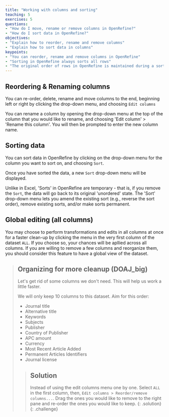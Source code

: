 ```yaml
---
title: "Working with columns and sorting"
teaching: 5
exercises: 5
questions:
- "How do I move, rename or remove columns in OpenRefine?"
- "How do I sort data in OpenRefine?"
objectives:
- "Explain how to reorder, rename and remove columns"
- "Explain how to sort data in columns"
keypoints:
- "You can reorder, rename and remove columns in OpenRefine"
- "Sorting in OpenRefine always sorts all rows"
- "The original order of rows in OpenRefine is maintained during a sort until you use the option to Reorder Rows Permanently"
---
```


## Reordering & Renaming columns
You can re-order, delete, rename and move columns to the end, beginning left or right by clicking the drop-down menu, and choosing `Edit columns`

You can rename a column by opening the drop-down menu at the top of the column that you would like to rename, and choosing 'Edit column' > 'Rename this column'. You will then be prompted to enter the new column name.

## Sorting data
You can sort data in OpenRefine by clicking on the drop-down menu for the column you want to sort on, and choosing `Sort`.

Once you have sorted the data, a new `Sort` drop-down menu will be displayed.

Unlike in Excel, 'Sorts' in OpenRefine are temporary - that is, if you remove the `Sort`, the data will go back to its original 'unordered' state. The 'Sort' drop-down menu lets you amend the existing sort (e.g., reverse the sort order), remove existing sorts, and/or make sorts permanent.

## Global editing (all columns)

You may choose to perform transformations and edits in all columns at once for a faster clean-up by clicking the menu in the very first column of the dataset `ALL`. If you choose so, your chances will be apllied across all columns. If you are willing to remove a few columns and reorganize them, you should consider this feature to have a global view of the dataset.

> ## Organizing for more cleanup (DOAJ_big)
>
> Let's get rid of some columns we don't need. This will help us work a little faster.
>
> We will only keep 10 columns to this dataset. Aim for this order:
>
> * Journal title
> * Alternative title
> * Keywords
> * Subjects 
> * Publisher
> * Country of Publisher
> * APC amount
> * Currency
> * Most Recent Article Added
> * Permanent Articles Identifiers
> * Journal license
>
> > ## Solution
> >
> > Instead of using the edit columns menu one by one. Select `ALL` in the first column, then, `Edit columns > Reorder/remove columns...`. Drag the ones you would like to remove to the right pane and re-order the ones you would like to keep. 
> {: .solution}
{: .challenge}

